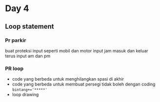 # Day 4
## Loop statement


### Pr parkir 
buat proteksi input seperti mobil dan motor 
input jam masuk dan keluar 
terus input am dan pm

### PR loop 
- code yang berbeda untuk menghilangkan spasi di akhir
- code yang berbeda untuk membuat persegi tidak boleh dengan coding `bintang+='*****'`
- loop drawing



